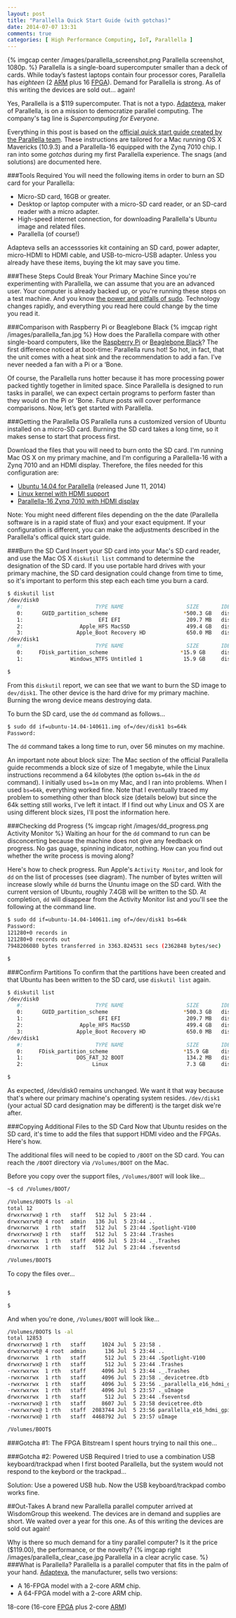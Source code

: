 ```yaml
---
layout: post
title: "Parallella Quick Start Guide (with gotchas)"
date: 2014-07-07 13:31
comments: true
categories: [ High Performance Computing, IoT, Parallella ]
---
```

{% imgcap center /images/parallella_screenshot.png Parallella screenshot, 1080p. %}
Parallella is a single-board supercomputer smaller than a deck of cards. While today’s fastest laptops contain four processor cores, Parallella has _eighteen_ (2 [ARM](http://arm.com/) plus 16 [FPGA](http://en.wikipedia.org/wiki/Field-programmable_gate_array)). Demand for Parallella is strong. As of this writing the devices are sold out... again!

Yes, Parallella is a $119 supercomputer. That is not a typo. [Adapteva](http://adapteva.com), maker of Parallella, is on a mission to democratize parallel computing. The company's tag line is _Supercomputing for Everyone_.

Everything in this post is based on the [official quick start guide created by the Parallella team](http://www.parallella.org/quick-start/). These instructions are tailored for a Mac running OS X Mavericks (10.9.3) and a Parallella-16 equipped with the Zynq 7010 chip. I ran into some _gotchas_ during my first Parallella experience. The snags (and solutions) are documented here.
<!--more-->
###Tools Required
You will need the following items in order to burn an SD card for your
Parallella:

* Micro-SD card, 16GB or greater.
* Desktop or laptop computer with a micro-SD card reader, or an SD-card reader with a micro adapter.
* High-speed internet connection, for downloading Parallella's Ubuntu
image and related files.
* Parallella (of course!)

Adapteva sells an accesssories kit containing an SD card, power adapter, micro-HDMI to HDMI cable, and USB-to-micro-USB adapter. Unless you already have these items, buying the kit may save you time.

###These Steps Could Break Your Primary Machine
Since you're experimenting with Parallella, we can assume that you are an advanced user. Your computer is already backed up, or you're running these steps on a test machine. And you know [the power and pitfalls of sudo](/sudo-disclaimer/). Technology changes rapidly, and everything you read here could change by the time you read it.

###Comparison with Raspberry Pi or Beaglebone Black
{% imgcap right /images/parallella_fan.jpg %}
How does the Parallella compare with other single-board computers, like the [Raspberry Pi](/blog/2012/12/03/ruby-on-raspberry-pi/) or [Beaglebone Black](/blog/2014/01/02/beaglebone-black-ubuntu-part-1/)? The first difference noticed at boot-time: Parallella runs hot! So hot, in fact, that the unit comes with a heat sink and the recommendation to add a fan. I’ve never needed a fan with a Pi or a ‘Bone.

Of course, the Parallella runs hotter because it has more processing power packed tightly together in limited space. Since Parallella is designed to run tasks in parallel, we can expect certain programs to perform faster than they would on the Pi or 'Bone. Future posts will cover performance comparisons. Now, let’s get started with Parallella.

###Getting the Parallella OS
Parallella runs a customized version of Ubuntu installed on a micro-SD card. Burning the SD card takes a long time, so it makes sense to start that process first.

Download the files that you will need to burn onto the SD card. I'm running Mac OS X on my primary machine, and I'm configuring a Parallella-16 with a Zynq 7010 and an HDMI display. Therefore, the files needed for this configuration are:

* [Ubuntu 14.04 for Parallella](http://downloads.parallella.org/ubuntu/dists/trusty/image/ubuntu-14.04-140611.img.gz) (released June 11, 2014)
* [Linux kernel with HDMI support](http://downloads.parallella.org/boot/linux/kernel-hdmi-default.tgz)
* [Parallella-16 Zynq 7010 with HDMI display](https://github.com/parallella/parallella-hw/blob/master/fpga/bitstreams/parallella_e16_hdmi_gpiose_7010.bit.bin?raw=true)

Note: You might need different files depending on the the date (Parallella software is in a rapid state of flux) and your exact equipment. If your configuration is different, you can make the adjustments described in the Parallella's offical quick start guide.

###Burn the SD Card
Insert your SD card into your Mac's SD card reader, and use the Mac OS X `diskutil list` command to determine the designation of the SD card. If you use portable hard drives with your primary machine, the SD card designation could change from time to time, so it's important to perform this step each each time you burn a card.

```bash
$ diskutil list
/dev/disk0
   #:                       TYPE NAME                    SIZE       IDENTIFIER
   0:      GUID_partition_scheme                        *500.3 GB   disk0
   1:                        EFI EFI                     209.7 MB   disk0s1
   2:                  Apple_HFS MacSSD                  499.4 GB   disk0s2
   3:                 Apple_Boot Recovery HD             650.0 MB   disk0s3
/dev/disk1
   #:                       TYPE NAME                    SIZE       IDENTIFIER
   0:     FDisk_partition_scheme                       *15.9 GB     disk1
   1:               Windows_NTFS Untitled 1             15.9 GB     disk1s1

$ 
```

From this `diskutil` report, we can see that we want to burn the SD image to `dev/disk1`. The other device is the hard drive for my primary machine. Burning the wrong device means destroying data. 

To burn the SD card, use the `dd` command as follows...

```bash
$ sudo dd if=ubuntu-14.04-140611.img of=/dev/disk1 bs=64k
Password:
```
 
The `dd` command takes a long time to run, over 56 minutes on my machine.

An important note about block size: The Mac section of the official Parallella guide recommends a block size of size of 1 megabyte, while the Linux instructions recommend a 64 kilobytes (the option `bs=64k` in the `dd` command). I initially used `bs=1m` on my Mac, and I ran into problems. When I used `bs=64k`, everything worked fine. Note that I eventually traced my problem to something other than block size (details below) but since the 64k setting still works, I've left it intact. If I find out why Linux and OS X are using different block sizes, I'll post the information here.

###Checking dd Progress
{% imgcap right /images/dd_progress.png Activity Monitor %}
Waiting an hour for the `dd` command to run can be disconcerting because the machine does not give any feedback on progress. No gas guage, spinning indicator, nothing. How can you find out whether the write process is moving along?

Here's how to check progress. Run Apple's `Activity Monitor`, and look for `dd` on the list of processes (see diagram). The number of bytes written will increase slowly while `dd` burns the Ununtu image on the SD card. With the current version of Ubuntu, roughly 7.4GB will be written to the SD. At completion, `dd` will disappear from the Activity Monitor list and you'll see the following at the command line.

```bash
$ sudo dd if=ubuntu-14.04-140611.img of=/dev/disk1 bs=64k
Password:
121280+0 records in
121280+0 records out
7948206080 bytes transferred in 3363.824531 secs (2362848 bytes/sec)

$ 

```

###Confirm Partitions
To confirm that the partitions have been created and that Ubuntu has been written to the SD card, use `diskutil list` again.

```bash
$ diskutil list
/dev/disk0
   #:                       TYPE NAME                    SIZE       IDENTIFIER
   0:      GUID_partition_scheme                        *500.3 GB   disk0
   1:                        EFI EFI                     209.7 MB   disk0s1
   2:                  Apple_HFS MacSSD                  499.4 GB   disk0s2
   3:                 Apple_Boot Recovery HD             650.0 MB   disk0s3
/dev/disk1
   #:                       TYPE NAME                    SIZE       IDENTIFIER
   0:     FDisk_partition_scheme                        *15.9 GB    disk1
   1:                 DOS_FAT_32 BOOT                    134.2 MB   disk1s1
   2:                      Linux                         7.3 GB     disk1s2

$ 
```

As expected, /dev/disk0 remains unchanged. We want it that way because that's where our primary machine's operating system resides. `/dev/disk1` (your actual SD card designation may be different) is the target disk we're after.

###Copying Additional Files to the SD Card
Now that Ubuntu resides on the SD card, it's time to add the files that support HDMI video and the FPGAs. Here's how.

The additional files will need to be copied to `/BOOT` on the SD card.  You can reach the `/BOOT` directory via `/Volumes/BOOT` on the Mac.

Before you copy over the support files, `/Volumes/BOOT` will look
like...

```bash
~$ cd /Volumes/BOOT/

/Volumes/BOOT$ ls -al
total 12
drwxrwxrwx@ 1 rth   staff   512 Jul  5 23:44 .
drwxrwxrwt@ 4 root  admin   136 Jul  5 23:44 ..
drwxrwxrwx  1 rth   staff   512 Jul  5 23:44 .Spotlight-V100
drwxrwxrwx@ 1 rth   staff   512 Jul  5 23:44 .Trashes
-rwxrwxrwx  1 rth   staff  4096 Jul  5 23:44 ._.Trashes
drwxrwxrwx  1 rth   staff   512 Jul  5 23:44 .fseventsd

/Volumes/BOOT$
```

To copy the files over...


```bash

$

$

```

And when you're done, `/Volumes/BOOT` will look like...


```bash
/Volumes/BOOT$ ls -al
total 12853
drwxrwxrwx@ 1 rth   staff     1024 Jul  5 23:58 .
drwxrwxrwt@ 4 root  admin      136 Jul  5 23:44 ..
drwxrwxrwx  1 rth   staff      512 Jul  5 23:44 .Spotlight-V100
drwxrwxrwx@ 1 rth   staff      512 Jul  5 23:44 .Trashes
-rwxrwxrwx  1 rth   staff     4096 Jul  5 23:44 ._.Trashes
-rwxrwxrwx  1 rth   staff     4096 Jul  5 23:58 ._devicetree.dtb
-rwxrwxrwx  1 rth   staff     4096 Jul  5 23:56 ._parallella_e16_hdmi_gpiose_7010.bit.bin
-rwxrwxrwx  1 rth   staff     4096 Jul  5 23:57 ._uImage
drwxrwxrwx  1 rth   staff      512 Jul  5 23:44 .fseventsd
-rwxrwxrwx@ 1 rth   staff     8607 Jul  5 23:58 devicetree.dtb
-rwxrwxrwx@ 1 rth   staff  2083744 Jul  5 23:56 parallella_e16_hdmi_gpiose_7010.bit.bin
-rwxrwxrwx@ 1 rth   staff  4468792 Jul  5 23:57 uImage

/Volumes/BOOT$

```

###Gotcha #1: The FPGA Bitstream
I spent hours trying to nail this one...



###Gotcha #2: Powered USB Required
I tried to use a combination USB keyboard/trackpad when I first booted Parallella, but the system would not respond to the keybord or the trackpad...  

Solution: Use a powered USB hub. Now the USB keyboard/trackpad combo works fine.






##Out-Takes
A brand new Parallella parallel computer arrived at WisdomGroup this weekend. The devices are in demand and supplies are short. We waited over a year for this one. As of this writing the devices are sold out again!

Why is there so much demand for a tiny parallel computer? Is it the price ($119.00), the performance, or the novelty?
{% imgcap right /images/parallella_clear_case.jpg Parallella in a clear acrylic case. %}
###What is Parallella?
Parallella is a parallel computer that fits in the palm of your hand.  [Adapteva](http://adapteva.com), the manufacturer, sells two versions:

* A 16-FPGA model with a 2-core ARM chip.
* A 64-FPGA model with a 2-core ARM chip.



18-core (16-core [FPGA](http://en.wikipedia.org/wiki/Field-programmable_gate_array) plus 2-core [ARM](http://arm.com/))
